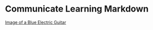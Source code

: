 # Communicate Learning Markdown
[Image of a Blue Electric Guitar](https://github.com/AJAmaning/Media/wiki/Blue-Guitar)
